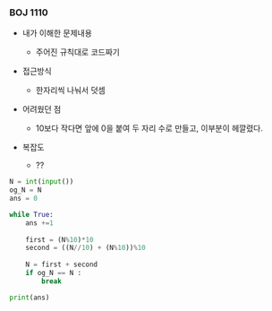 ### BOJ 1110

- 내가 이해한 문제내용
	- 주어진 규칙대로 코드짜기 


- 접근방식
	- 한자리씩 나눠서 덧셈 


- 어려웠던 점
	- 10보다 작다면 앞에 0을 붙여 두 자리 수로 만들고,  이부분이 헤깔렸다.


- 복잡도
	- ??
  
  
  
``` python
N = int(input())
og_N = N 
ans = 0 

while True:
    ans +=1 
        
    first = (N%10)*10
    second = ((N//10) + (N%10))%10
        
    N = first + second 
    if og_N == N : 
        break

print(ans) 
```
